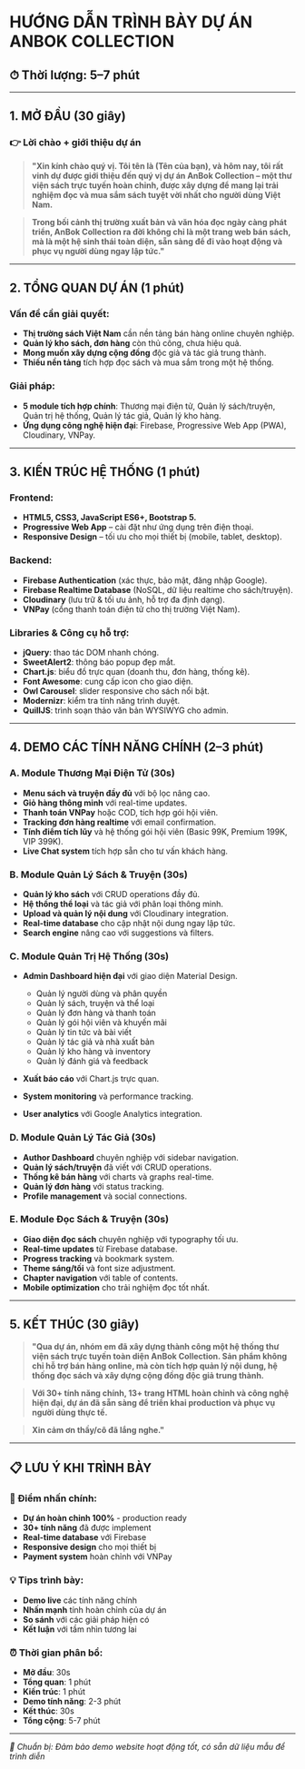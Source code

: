 # HƯỚNG DẪN TRÌNH BÀY DỰ ÁN ANBOK COLLECTION

## ⏱ **Thời lượng: 5–7 phút**

---

## 1. **MỞ ĐẦU (30 giây)**

### 👉 **Lời chào + giới thiệu dự án**

> **"Xin kính chào quý vị. Tôi tên là (Tên của bạn), và hôm nay, tôi rất vinh dự được giới thiệu đến quý vị dự án AnBok Collection – một thư viện sách trực tuyến hoàn chỉnh, được xây dựng để mang lại trải nghiệm đọc và mua sắm sách tuyệt vời nhất cho người dùng Việt Nam.**

> **Trong bối cảnh thị trường xuất bản và văn hóa đọc ngày càng phát triển, AnBok Collection ra đời không chỉ là một trang web bán sách, mà là một hệ sinh thái toàn diện, sẵn sàng để đi vào hoạt động và phục vụ người dùng ngay lập tức."**

---

## 2. **TỔNG QUAN DỰ ÁN (1 phút)**

### **Vấn đề cần giải quyết:**
- **Thị trường sách Việt Nam** cần nền tảng bán hàng online chuyên nghiệp.
- **Quản lý kho sách, đơn hàng** còn thủ công, chưa hiệu quả.
- **Mong muốn xây dựng cộng đồng** độc giả và tác giả trung thành.
- **Thiếu nền tảng** tích hợp đọc sách và mua sắm trong một hệ thống.

### **Giải pháp:**
- **5 module tích hợp chính**: Thương mại điện tử, Quản lý sách/truyện, Quản trị hệ thống, Quản lý tác giả, Quản lý kho hàng.
- **Ứng dụng công nghệ hiện đại**: Firebase, Progressive Web App (PWA), Cloudinary, VNPay.

---

## 3. **KIẾN TRÚC HỆ THỐNG (1 phút)**

### **Frontend:**
- **HTML5, CSS3, JavaScript ES6+, Bootstrap 5.**
- **Progressive Web App** – cài đặt như ứng dụng trên điện thoại.
- **Responsive Design** – tối ưu cho mọi thiết bị (mobile, tablet, desktop).

### **Backend:**
- **Firebase Authentication** (xác thực, bảo mật, đăng nhập Google).
- **Firebase Realtime Database** (NoSQL, dữ liệu realtime cho sách/truyện).
- **Cloudinary** (lưu trữ & tối ưu ảnh, hỗ trợ đa định dạng).
- **VNPay** (cổng thanh toán điện tử cho thị trường Việt Nam).

### **Libraries & Công cụ hỗ trợ:**
- **jQuery**: thao tác DOM nhanh chóng.
- **SweetAlert2**: thông báo popup đẹp mắt.
- **Chart.js**: biểu đồ trực quan (doanh thu, đơn hàng, thống kê).
- **Font Awesome**: cung cấp icon cho giao diện.
- **Owl Carousel**: slider responsive cho sách nổi bật.
- **Modernizr**: kiểm tra tính năng trình duyệt.
- **QuillJS**: trình soạn thảo văn bản WYSIWYG cho admin.

---

## 4. **DEMO CÁC TÍNH NĂNG CHÍNH (2–3 phút)**

### **A. Module Thương Mại Điện Tử (30s)**
- **Menu sách và truyện đầy đủ** với bộ lọc nâng cao.
- **Giỏ hàng thông minh** với real-time updates.
- **Thanh toán VNPay** hoặc COD, tích hợp gói hội viên.
- **Tracking đơn hàng realtime** với email confirmation.
- **Tính điểm tích lũy** và hệ thống gói hội viên (Basic 99K, Premium 199K, VIP 399K).
- **Live Chat system** tích hợp sẵn cho tư vấn khách hàng.

### **B. Module Quản Lý Sách & Truyện (30s)**
- **Quản lý kho sách** với CRUD operations đầy đủ.
- **Hệ thống thể loại** và tác giả với phân loại thông minh.
- **Upload và quản lý nội dung** với Cloudinary integration.
- **Real-time database** cho cập nhật nội dung ngay lập tức.
- **Search engine** nâng cao với suggestions và filters.

### **C. Module Quản Trị Hệ Thống (30s)**
- **Admin Dashboard hiện đại** với giao diện Material Design.
  - Quản lý người dùng và phân quyền
  - Quản lý sách, truyện và thể loại
  - Quản lý đơn hàng và thanh toán
  - Quản lý gói hội viên và khuyến mãi
  - Quản lý tin tức và bài viết
  - Quản lý tác giả và nhà xuất bản
  - Quản lý kho hàng và inventory
  - Quản lý đánh giá và feedback

- **Xuất báo cáo** với Chart.js trực quan.
- **System monitoring** và performance tracking.
- **User analytics** với Google Analytics integration.

### **D. Module Quản Lý Tác Giả (30s)**
- **Author Dashboard** chuyên nghiệp với sidebar navigation.
- **Quản lý sách/truyện** đã viết với CRUD operations.
- **Thống kê bán hàng** với charts và graphs real-time.
- **Quản lý đơn hàng** với status tracking.
- **Profile management** và social connections.

### **E. Module Đọc Sách & Truyện (30s)**
- **Giao diện đọc sách** chuyên nghiệp với typography tối ưu.
- **Real-time updates** từ Firebase database.
- **Progress tracking** và bookmark system.
- **Theme sáng/tối** và font size adjustment.
- **Chapter navigation** với table of contents.
- **Mobile optimization** cho trải nghiệm đọc tốt nhất.

---

## 5. **KẾT THÚC (30 giây)**

> **"Qua dự án, nhóm em đã xây dựng thành công một hệ thống thư viện sách trực tuyến toàn diện AnBok Collection. Sản phẩm không chỉ hỗ trợ bán hàng online, mà còn tích hợp quản lý nội dung, hệ thống đọc sách và xây dựng cộng đồng độc giả trung thành.**

> **Với 30+ tính năng chính, 13+ trang HTML hoàn chỉnh và công nghệ hiện đại, dự án đã sẵn sàng để triển khai production và phục vụ người dùng thực tế.**

> **Xin cảm ơn thầy/cô đã lắng nghe."**

---

## 📋 **LƯU Ý KHI TRÌNH BÀY**

### **🎯 Điểm nhấn chính:**
- **Dự án hoàn chỉnh 100%** - production ready
- **30+ tính năng** đã được implement
- **Real-time database** với Firebase
- **Responsive design** cho mọi thiết bị
- **Payment system** hoàn chỉnh với VNPay

### **💡 Tips trình bày:**
- **Demo live** các tính năng chính
- **Nhấn mạnh** tính hoàn chỉnh của dự án
- **So sánh** với các giải pháp hiện có
- **Kết luận** với tầm nhìn tương lai

### **⏰ Thời gian phân bổ:**
- **Mở đầu**: 30s
- **Tổng quan**: 1 phút
- **Kiến trúc**: 1 phút  
- **Demo tính năng**: 2-3 phút
- **Kết thúc**: 30s
- **Tổng cộng**: 5-7 phút

---

*📝 Chuẩn bị: Đảm bảo demo website hoạt động tốt, có sẵn dữ liệu mẫu để trình diễn* 